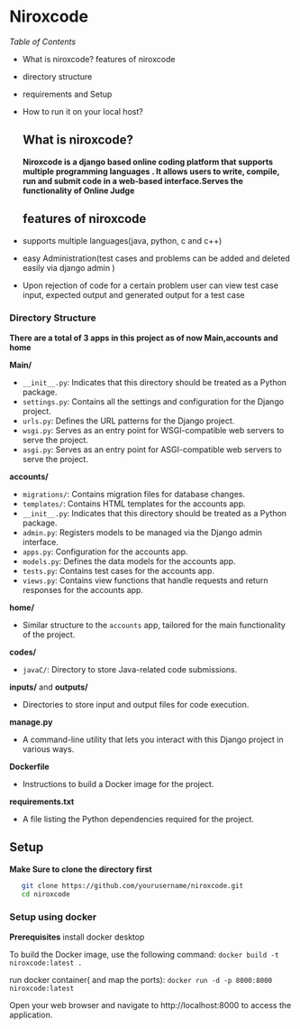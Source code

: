 # Niroxcode


*Table of Contents*

- What is niroxcode? features of niroxcode
- directory structure
- requirements and Setup
- How to run it on your local host?
  ## What is niroxcode?
  **Niroxcode is a django based online coding platform that supports multiple programming languages . It allows users to write, compile, run and submit code in a web-based interface.Serves the functionality of Online Judge**
  ## features of niroxcode
  


- supports multiple languages(java, python, c and c++)
- easy Administration(test cases and problems can be added and deleted easily via django admin )
- Upon rejection of code for a certain problem user can view test case input, expected output and generated output for a test case
  


### Directory Structure

**There are a total of 3 apps in this project as of now Main,accounts and home**


**Main/**
- `__init__.py`: Indicates that this directory should be treated as a Python package.
- `settings.py`: Contains all the settings and configuration for the Django project.
- `urls.py`: Defines the URL patterns for the Django project.
- `wsgi.py`: Serves as an entry point for WSGI-compatible web servers to serve the project.
- `asgi.py`: Serves as an entry point for ASGI-compatible web servers to serve the project.

**accounts/**
- `migrations/`: Contains migration files for database changes.
- `templates/`: Contains HTML templates for the accounts app.
- `__init__.py`: Indicates that this directory should be treated as a Python package.
- `admin.py`: Registers models to be managed via the Django admin interface.
- `apps.py`: Configuration for the accounts app.
- `models.py`: Defines the data models for the accounts app.
- `tests.py`: Contains test cases for the accounts app.
- `views.py`: Contains view functions that handle requests and return responses for the accounts app.

**home/**
- Similar structure to the `accounts` app, tailored for the main functionality of the project.

**codes/**
- `javaC/`: Directory to store Java-related code submissions.

**inputs/** and **outputs/**
- Directories to store input and output files for code execution.

**manage.py**
- A command-line utility that lets you interact with this Django project in various ways.

**Dockerfile**
- Instructions to build a Docker image for the project.

**requirements.txt**
- A file listing the Python dependencies required for the project.

## Setup
**Make Sure to clone the directory first**
```bash
   git clone https://github.com/yourusername/niroxcode.git
   cd niroxcode
```
### Setup using docker
**Prerequisites** install docker desktop


To build the Docker image, use the following command:
        `docker build -t niroxcode:latest .`

run docker container( and map the ports):
        `docker run -d -p 8000:8000 niroxcode:latest`

Open your web browser and navigate to http://localhost:8000 to access the 
application.

        
